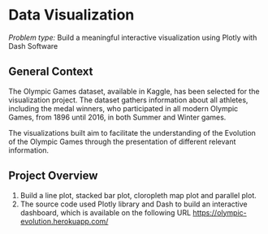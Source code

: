 # Data Visualization 


*Problem type:* Build a meaningful interactive visualization using Plotly with Dash Software 


## General Context 
The Olympic Games dataset, available in Kaggle, has been selected for the visualization project. The dataset gathers information about all athletes, including the medal winners, who participated in all modern Olympic Games, from 1896 until 2016, in both Summer and Winter games. 

The visualizations built aim to facilitate the understanding of the Evolution of the Olympic Games through the presentation of different relevant information.


## Project Overview
1. Build a line plot, stacked bar plot, cloropleth map plot and parallel plot.
2. The source code used Plotly library and Dash to build an interactive dashboard, which is available on the following URL https://olympic-evolution.herokuapp.com/
